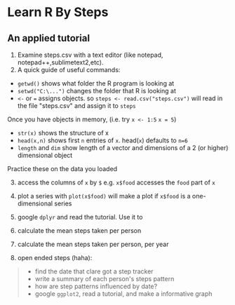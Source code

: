 Learn R By Steps
=================

An applied tutorial 
-----------

1. Examine steps.csv with a text editor (like notepad, notepad++,sublimetext2,etc).
2. A quick guide of useful commands: 

- `getwd()` shows what folder the R program is looking at
- `setwd("C:\...")` changes the folder that R is looking at
- `<-` or `=` assigns objects. so `steps <- read.csv("steps.csv")` will read in the file "steps.csv" and assign it to `steps`

Once you have objects in memory, (i.e. try `x <- 1:5` `x = 5`)

- `str(x)` shows the structure of x 
- `head(x,n)` shows first `n` entries of `x`.  head(`x`) defaults to `n=6`
- `length` and `dim` show length of a vector  and dimensions of a 2 (or higher) dimensional object


Practice these on the data you loaded


3. access the columns of `x` by `$` e.g. `x$food` accesses the `food` part of `x`
4. plot a series with `plot(x$food)` will make a plot if `x$food` is a one-dimensional series
5. google `dplyr` and read the tutorial. Use it to
6. calculate the mean steps taken per person
7. calculate the mean steps taken per person, per year

8. open ended steps (haha): 
> - find the date that clare got a step tracker
> - write a summary of each person's steps pattern
> - how are step patterns influenced by date?
> - google `ggplot2`, read a tutorial, and make a informative graph

